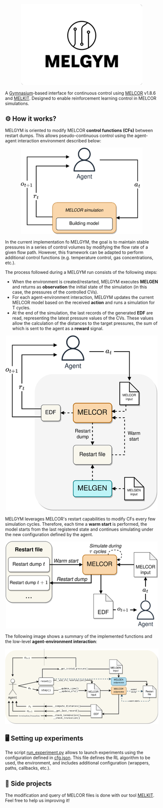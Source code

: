 <p align="center">
    <img src="./docs/logo.png" alt="drawing" width="400"/>
</p>

A [Gymnasium](https://github.com/Farama-Foundation/Gymnasium)-based interface for continuous control using [MELCOR](https://melcor.sandia.gov/) v1.8.6 and [MELKIT](https://github.com/manjavacas/melkit/). Designed to enable reinforcement learning control in MELCOR simulations.

## ⚙️ How it works?

MELGYM is oriented to modify MELCOR **control functions (CFs)** between restart dumps. This allows pseudo-continuous control using the agent-agent interaction environment described below:

<p align="center">
    <img src="./docs/mdp-simp.png" alt="drawing" width="400"/>
</p>

In the current implementation fo MELGYM, the goal is to maintain stable pressures in a series of control volumes by modifying the flow rate of a given flow path. However, this framework can be adapted to perform additional control functions (e.g. temperature control, gas concentrations, etc.).

The process followed during a MELGYM run consists of the following steps:

* When the environment is created/restarted, MELGYM executes **MELGEN** and returns as **observation** the initial state of the simulation (in this case, the pressures of the controlled CVs).
* For each agent-environment interaction, MELGYM updates the current MELCOR model based on the received **action** and runs a simulation for T cycles.
* At the end of the simulation, the last records of the generated **EDF** are read, representing the latest pressure values of the CVs. These values allow the calculation of the distances to the target pressures, the sum of which is sent to the agent as a **reward** signal.

<p align="center">
    <img src="./docs/mdp.png" alt="drawing" width="500"/>
</p>

MELGYM leverages MELCOR's restart capabilities to modify CFs every few simulation cycles. Therefore, each time a **warm start** is performed, the model starts from the last registered state and continues simulating under the new configuration defined by the agent.

<p align="center">
    <img src="./docs/restart.png" alt="drawing" width="500"/>
</p>

The following image shows a summary of the implemented functions and the low-level **agent-environment interaction**:

<p align="center">
    <img src="./docs/melgym.png" alt="drawing" width="900"/>
</p>

## 🖥️ Setting up experiments

The script [run_experiment.py](./run_experiment.py) allows to launch experiments using the configuration defined in [cfg.json](./cfg.json). This file defines the RL algorithm to be used, the environment, and includes additional configuration (wrappers, paths, callbacks, etc.).

## 🧰 Side projects

The modification and query of MELCOR files is done with our tool [MELKIT](https://github.com/manjavacas/melkit/). Feel free to help us improving it!

